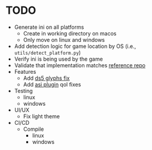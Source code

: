 # TODO

- Generate ini on all platforms
  - Create in working directory on macos
  - Only move on linux and windows
- Add detection logic for game location by OS (i.e., `utils/detect_platform.py`)
- Verify ini is being used by the game
- Validate that implementation matches [reference repo](https://github.com/BigheadSMZ/ClairObscur-UConfig)
- Features
  - Add [ds5 glyphs fix](https://steamcommunity.com/sharedfiles/filedetails/?id=3469816376)
  - Add [asi plugin](https://codeberg.org/Lyall/ClairObscurFix) qol fixes
- Testing
  - linux
  - windows
- UI/UX
  - Fix light theme
- CI/CD
  - Compile
    - linux
    - windows
